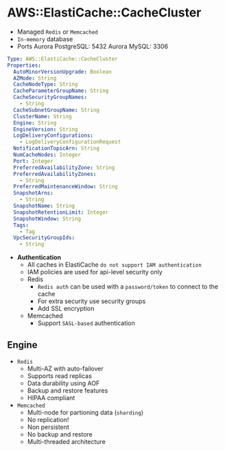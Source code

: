 # AWS::ElastiCache::CacheCluster

- Managed `Redis` or `Memcached`
- `In-memory` database
- Ports
  Aurora PostgreSQL: 5432
  Aurora MySQL: 3306

```yaml
Type: AWS::ElastiCache::CacheCluster
Properties:
  AutoMinorVersionUpgrade: Boolean
  AZMode: String
  CacheNodeType: String
  CacheParameterGroupName: String
  CacheSecurityGroupNames:
    - String
  CacheSubnetGroupName: String
  ClusterName: String
  Engine: String
  EngineVersion: String
  LogDeliveryConfigurations:
    - LogDeliveryConfigurationRequest
  NotificationTopicArn: String
  NumCacheNodes: Integer
  Port: Integer
  PreferredAvailabilityZone: String
  PreferredAvailabilityZones:
    - String
  PreferredMaintenanceWindow: String
  SnapshotArns:
    - String
  SnapshotName: String
  SnapshotRetentionLimit: Integer
  SnapshotWindow: String
  Tags:
    - Tag
  VpcSecurityGroupIds:
    - String
```

- **Authentication**
  - All caches in ElastiCache `do not support IAM authentication`
  - IAM policies are used for api-level security only
  - Redis
    - `Redis auth` can be used with a `password/token` to connect to the cache
    - For extra security use security groups
    - Add SSL encryption
  - Memcached
    - Support `SASL-based` authentication

## Engine

- `Redis`
  - Multi-AZ with auto-failover
  - Supports read replicas
  - Data durability using AOF
  - Backup and restore features
  - HIPAA compliant
- `Memcached`
  - Multi-node for partioning data (`sharding`)
  - No replication!
  - Non persistent
  - No backup and restore
  - Multi-threaded architecture
